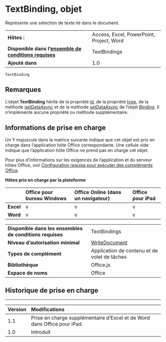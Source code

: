 
# <a name="textbinding-object"></a>TextBinding, objet
Représente une sélection de texte lié dans le document.

|||
|:-----|:-----|
|**Hôtes :**|Access, Excel, PowerPoint, Project, Word|
|**Disponible dans l’[ensemble de conditions requises](../../docs/overview/specify-office-hosts-and-api-requirements.md)**|TextBindings|
|**Ajouté dans**|1.0|

```
TextBinding
```


## <a name="remarks"></a>Remarques

L’objet **TextBinding** hérite de la propriété [id](../../reference/shared/binding.id.md), de la propriété [type](../../reference/shared/binding.type.md), de la méthode [getDataAsync](../../reference/shared/binding.getdataasync.md) et de la méthode [setDataAsync](../../reference/shared/binding.setdataasync.md) de l’objet [Binding](../../reference/shared/binding.md). Il n’implémente aucune propriété ou méthode supplémentaire.


## <a name="support-details"></a>Informations de prise en charge


Un Y majuscule dans la matrice suivante indique que cet objet est pris en charge dans l’application hôte Office correspondante. Une cellule vide indique que l’application hôte Office ne prend pas en charge cet objet.

Pour plus d’informations sur les exigences de l’application et du serveur hôtes Office, voir [Configuration requise pour exécuter des compléments Office](../../docs/overview/requirements-for-running-office-add-ins.md).


**Hôtes pris en charge par la plateforme**


||**Office pour bureau Windows**|**Office Online (dans un navigateur)**|**Office pour iPad**|
|:-----|:-----|:-----|:-----|
|**Excel**|v|v|v|
|**Word**|v|v|v|

|||
|:-----|:-----|
|**Disponible dans les ensembles de conditions requises**|TextBindings|
|**Niveau d’autorisation minimal**|[WriteDocument](../../docs/develop/requesting-permissions-for-api-use-in-content-and-task-pane-add-ins.md)|
|**Types de complément**|Application de contenu et de volet de tâches|
|**Bibliothèque**|Office.js|
|**Espace de noms**|Office|

## <a name="support-history"></a>Historique de prise en charge



****


|**Version**|**Modifications**|
|:-----|:-----|
|1.1|Prise en charge supplémentaire d’Excel et de Word dans Office pour iPad.|
|1.0|Introduit|
